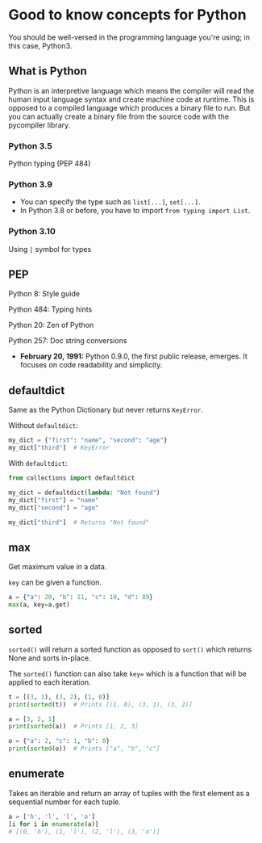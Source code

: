 # Good to know concepts for Python

You should be well-versed in the programming language you're using; in this
case, Python3.

## What is Python

Python is an interpretive language which means the compiler will read the human
input language syntax and create machine code at runtime. This is opposed to a
compiled language which produces a binary file to run. But you can actually
create a binary file from the source code with the pycompiler library.

### Python 3.5

Python typing (PEP 484)

### Python 3.9

- You can specify the type such as `list[...]`, `set[...]`.
- In Python 3.8 or before, you have to import `from typing import List`.

### Python 3.10

Using `|` symbol for types

## PEP

Python 8: Style guide

Python 484: Typing hints

Python 20: Zen of Python

Python 257: Doc string conversions

- **February 20, 1991:** Python 0.9.0, the first public release, emerges. It
  focuses on code readability and simplicity.

## defaultdict

Same as the Python Dictionary but never returns `KeyError`.

Without `defaultdict`:

```python
my_dict = {"first": "name", "second": "age"}
my_dict["third"]  # KeyError
```

With `defaultdict`:

```python
from collections import defaultdict

my_dict = defaultdict(lambda: "Not found")
my_dict["first"] = "name"
my_dict["second"] = "age"

my_dict["third"]  # Returns "Not found"
```

## max

Get maximum value in a data.

`key` can be given a function.

```python
a = {"a": 20, "b": 11, "c": 10, "d": 89}
max(a, key=a.get)
```

## sorted

`sorted()` will return a sorted function as opposed to `sort()` which returns
None and sorts in-place.

The `sorted()` function can also take `key=` which is a function that will be
applied to each iteration.

```python
t = [(3, 1), (3, 2), (1, 0)]
print(sorted(t))  # Prints [(1, 0), (3, 1), (3, 2)]

a = [3, 2, 1]
print(sorted(a))  # Prints [1, 2, 3]

o = {"a": 2, "c": 1, "b": 0}
print(sorted(o))  # Prints ["a", "b", "c"]
```

## enumerate

Takes an iterable and return an array of tuples with the first element as a
sequential number for each tuple.

```python
a = ['h', 'l', 'l', 'o']
[i for i in enumerate(a)]
# [(0, 'h'), (1, 'l'), (2, 'l'), (3, 'o')]
```
